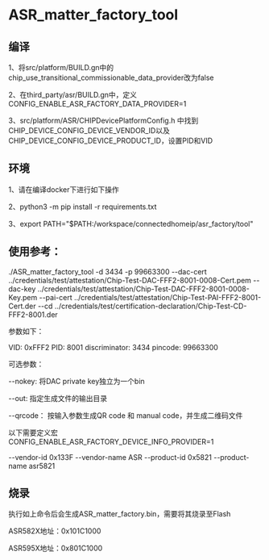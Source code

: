 # ASR_matter_factory_tool

## 编译

1、将src/platform/BUILD.gn中的chip_use_transitional_commissionable_data_provider改为false

2、在third_party/asr/BUILD.gn中，定义CONFIG_ENABLE_ASR_FACTORY_DATA_PROVIDER=1

3、src/platform/ASR/CHIPDevicePlatformConfig.h 中找到CHIP_DEVICE_CONFIG_DEVICE_VENDOR_ID以及CHIP_DEVICE_CONFIG_DEVICE_PRODUCT_ID，设置PID和VID

## 环境

1、请在编译docker下进行如下操作

2、python3 -m pip install -r requirements.txt

3、export PATH="$PATH:/workspace/connectedhomeip/asr_factory/tool"

## 使用参考：

./ASR_matter_factory_tool -d 3434 -p 99663300 --dac-cert  ../credentials/test/attestation/Chip-Test-DAC-FFF2-8001-0008-Cert.pem --dac-key  ../credentials/test/attestation/Chip-Test-DAC-FFF2-8001-0008-Key.pem --pai-cert  ../credentials/test/attestation/Chip-Test-PAI-FFF2-8001-Cert.der --cd  ../credentials/test/certification-declaration/Chip-Test-CD-FFF2-8001.der

参数如下：

VID: 0xFFF2
PID: 8001
discriminator: 3434
pincode: 99663300

可选参数：

--nokey: 将DAC private key独立为一个bin

--out: 指定生成文件的输出目录

--qrcode： 按输入参数生成QR code 和 manual code，并生成二维码文件

以下需要定义宏 CONFIG_ENABLE_ASR_FACTORY_DEVICE_INFO_PROVIDER=1

--vendor-id 0x133F
--vendor-name ASR
--product-id 0x5821
--product-name asr5821

## 烧录

执行如上命令后会生成ASR_matter_factory.bin，需要将其烧录至Flash

ASR582X地址：0x101C1000

ASR595X地址：0x801C1000